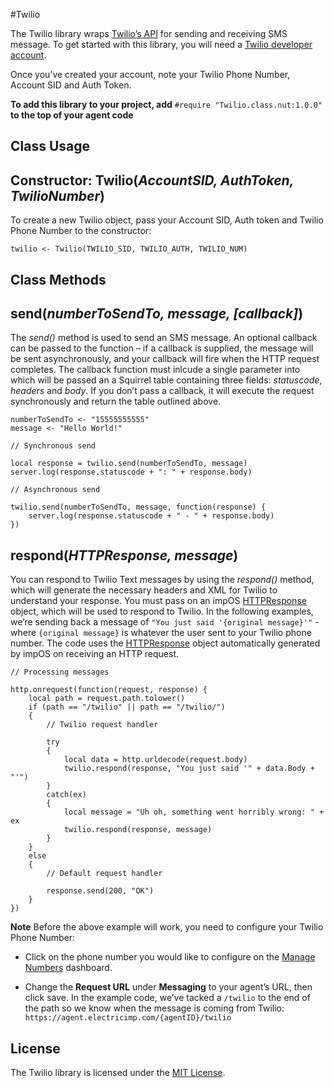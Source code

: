 #Twilio

The Twilio library wraps [Twilio’s API](http://www.twilio.com/) for sending and receiving SMS message. To get started with this library, you will need a [Twilio developer account](http://developers.twilio.com/).

Once you’ve created your account, note your Twilio Phone Number, Account SID and Auth Token.

**To add this library to your project, add** `#require "Twilio.class.nut:1.0.0"` **to the top of your agent code**

## Class Usage

## Constructor: Twilio(*AccountSID, AuthToken, TwilioNumber*)

To create a new Twilio object, pass your Account SID, Auth token and Twilio Phone Number to the constructor:

```squirrel
twilio <- Twilio(TWILIO_SID, TWILIO_AUTH, TWILIO_NUM)
```

## Class Methods

## send(*numberToSendTo, message, [callback]*)

The *send()* method is used to send an SMS message. An optional callback can be passed to the function &ndash; if a callback is supplied, the message will be sent asynchronously, and your callback will fire when the HTTP request completes. The callback function must inlcude a single parameter into which will be passed an a Squirrel table containing three fields: *statuscode*, *headers* and *body*. If you don’t pass a callback, it will execute the request synchronously and return the table outlined above.

```squirrel
numberToSendTo <- "15555555555"
message <- "Hello World!"

// Synchronous send

local response = twilio.send(numberToSendTo, message)
server.log(response.statuscode + ": " + response.body)

// Asynchronous send

twilio.send(numberToSendTo, message, function(response) {
	server.log(response.statuscode + " - " + response.body)
})
```

## respond(*HTTPResponse, message*)

You can respond to Twilio Text messages by using the *respond()* method, which will generate the necessary headers and XML for Twilio to understand your response. You must pass on an impOS [HTTPResponse](https://electricimp.com/docs/api/httpresponse/) object, which will be used to respond to Twilio. In the following examples, we’re sending back a message of `"You just said '{original message}'"` - where `{original message}` is whatever the user sent to your Twilio phone number. The code uses the [HTTPResponse](https://electricimp.com/docs/api/httpresponse/) object automatically generated by impOS on receiving an HTTP request.

```squirrel
// Processing messages

http.onrequest(function(request, response) {
    local path = request.path.tolower()
    if (path == "/twilio" || path == "/twilio/") 
    {
        // Twilio request handler
        
        try 
        {
            local data = http.urldecode(request.body)
            twilio.respond(response, "You just said '" + data.Body + "'")
        } 
        catch(ex) 
        {
            local message = "Uh oh, something went horribly wrong: " + ex
            twilio.respond(response, message)
        }
    } 
    else 
    {
        // Default request handler
        
        response.send(200, "OK")
    }
})
```

**Note** Before the above example will work, you need to configure your Twilio Phone Number:

 - Click on the phone number you would like to configure on the [Manage Numbers](https://www.twilio.com/user/account/phone-numbers/incoming) dashboard.

 - Change the **Request URL** under **Messaging** to your agent’s URL, then click save. In the example code, we’ve tacked a `/twilio` to the end of the path so we know when the message is coming from Twilio: ```https://agent.electricimp.com/{agentID}/twilio```

## License

The Twilio library is licensed under the [MIT License](./LICENSE).
